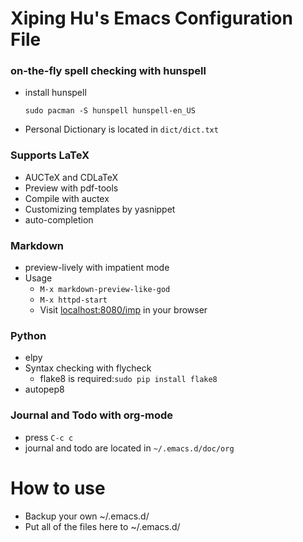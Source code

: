# Xiping Hu's Emacs Configuration File

### on-the-fly spell checking with hunspell

* install hunspell

	`sudo pacman -S hunspell hunspell-en_US`

* Personal Dictionary is located in `dict/dict.txt`
	
### Supports LaTeX
  * AUCTeX and CDLaTeX
  * Preview with pdf-tools
  * Compile with auctex
  * Customizing templates by yasnippet
  * auto-completion
  
### Markdown
  * preview-lively with impatient mode
  * Usage
    * `M-x markdown-preview-like-god`
	* `M-x httpd-start`
	* Visit [localhost:8080/imp](localhost:8080/imp) in your browser
	
### Python
* elpy
* Syntax checking with flycheck
  * flake8 is required:`sudo pip install flake8`
* autopep8

### Journal and Todo with org-mode
  * press `C-c c`
  * journal and todo are located in `~/.emacs.d/doc/org`

# How to use

* Backup your own ~/.emacs.d/
* Put all of the files here to ~/.emacs.d/


